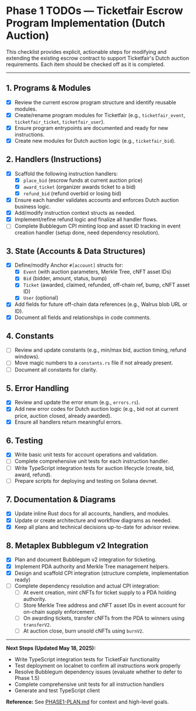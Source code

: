 # Phase 1 TODOs — Ticketfair Escrow Program Implementation (Dutch Auction)

This checklist provides explicit, actionable steps for modifying and extending the existing escrow contract to support Ticketfair's Dutch auction requirements. Each item should be checked off as it is completed.

---

## 1. **Programs & Modules**
- [x] Review the current escrow program structure and identify reusable modules.
- [x] Create/rename program modules for Ticketfair (e.g., `ticketfair_event`, `ticketfair_ticket`, `ticketfair_user`).
- [x] Ensure program entrypoints are documented and ready for new instructions.
- [x] Create new modules for Dutch auction logic (e.g., `ticketfair_bid`).

## 2. **Handlers (Instructions)**
- [x] Scaffold the following instruction handlers:
    - [x] `place_bid` (escrow funds at current auction price)
    - [x] `award_ticket` (organizer awards ticket to a bid)
    - [x] `refund_bid` (refund overbid or losing bid)
- [x] Ensure each handler validates accounts and enforces Dutch auction business logic.
- [x] Add/modify instruction context structs as needed.
- [x] Implement/refine refund logic and finalize all handler flows.
- [ ] Complete Bubblegum CPI minting loop and asset ID tracking in event creation handler (setup done, need dependency resolution).

## 3. **State (Accounts & Data Structures)**
- [x] Define/modify Anchor `#[account]` structs for:
    - [x] `Event` (with auction parameters, Merkle Tree, cNFT asset IDs)
    - [x] `Bid` (bidder, amount, status, bump)
    - [x] `Ticket` (awarded, claimed, refunded, off-chain ref, bump, cNFT asset ID)
    - [x] `User` (optional)
- [x] Add fields for future off-chain data references (e.g., Walrus blob URL or ID).
- [x] Document all fields and relationships in code comments.

## 4. **Constants**
- [ ] Review and update constants (e.g., min/max bid, auction timing, refund windows).
- [ ] Move magic numbers to a `constants.rs` file if not already present.
- [ ] Document all constants for clarity.

## 5. **Error Handling**
- [x] Review and update the error enum (e.g., `errors.rs`).
- [x] Add new error codes for Dutch auction logic (e.g., bid not at current price, auction closed, already awarded).
- [x] Ensure all handlers return meaningful errors.

## 6. **Testing**
- [x] Write basic unit tests for account operations and validation.
- [ ] Complete comprehensive unit tests for each instruction handler.
- [ ] Write TypeScript integration tests for auction lifecycle (create, bid, award, refund).
- [ ] Prepare scripts for deploying and testing on Solana devnet.

## 7. **Documentation & Diagrams**
- [x] Update inline Rust docs for all accounts, handlers, and modules.
- [x] Update or create architecture and workflow diagrams as needed.
- [x] Keep all plans and technical decisions up-to-date for advisor review.

## 8. **Metaplex Bubblegum v2 Integration**
- [x] Plan and document Bubblegum v2 integration for ticketing.
- [x] Implement PDA authority and Merkle Tree management helpers.
- [x] Design and scaffold CPI integration (structure complete, implementation ready)
- [ ] Complete dependency resolution and actual CPI integration:
    - [ ] At event creation, mint cNFTs for ticket supply to a PDA holding authority.
    - [ ] Store Merkle Tree address and cNFT asset IDs in event account for on-chain supply enforcement.
    - [ ] On awarding tickets, transfer cNFTs from the PDA to winners using `transferV2`.
    - [ ] At auction close, burn unsold cNFTs using `burnV2`.

---

**Next Steps (Updated May 18, 2025):**
- Write TypeScript integration tests for TicketFair functionality
- Test deployment on localnet to confirm all instructions work properly
- Resolve Bubblegum dependency issues (evaluate whether to defer to Phase 1.5)
- Complete comprehensive unit tests for all instruction handlers
- Generate and test TypeScript client

**Reference:** See [PHASE1-PLAN.md](./PHASE1-PLAN.md) for context and high-level goals. 